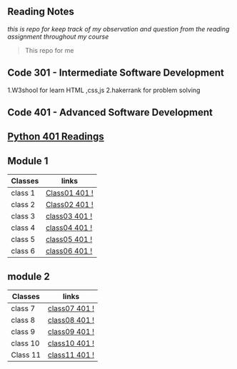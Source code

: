 ## Reading Notes

_*this is repo for keep track of my observation and question from the reading assignment throughout my course*_

>This repo for me 


## Code 301 - Intermediate Software Development
1.W3shool for learn HTML ,css,js
2.hakerrank for problem solving


## Code 401 - Advanced Software Development

## [Python 401 Readings ](./code-401-python)

## Module 1

Classes       | links
------------  | -------------
class 1       | [Class01 401 !](https://ashar121299.github.io/reading-notes/code-401-python/Class-01/class1README)
class 2       | [Class02 401 !](https://ashar121299.github.io/reading-notes/code-401-python/Class-02/class2README)
class 3       | [class03 401 !](https://ashar121299.github.io/reading-notes/code-401-python/Class-03/class3README)
class 4       | [class04 401 !](https://ashar121299.github.io/reading-notes/code-401-python/Class-04/class4README)
class 5       | [class05 401 !](https://ashar121299.github.io/reading-notes/code-401-python/Class-05/class5README)
class 6       | [class06 401 !](https://ashar121299.github.io/reading-notes/code-401-python/Class-06/class6README)


## module 2

Classes       | links 
------------- | ------
class 7       | [class07 401 !](https://ashar121299.github.io/reading-notes/code-401-python/Class-07/class7README)
class 8       | [class08 401 !](https://ashar121299.github.io/reading-notes/code-401-python/Class-08/class8README)
class 9       | [class09 401 !](https://ashar121299.github.io/reading-notes/code-401-python/Class-09/class9README)
class 10      | [class10 401 !](https://ashar121299.github.io/reading-notes/code-401-python/Class-10/class10README)
Class 11      | [class11 401 !](https://ashar121299.github.io/reading-notes/code-401-python/Class-11/class11README)

